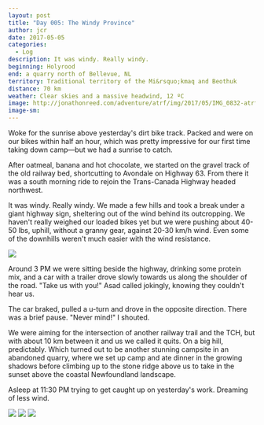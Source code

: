 ```yaml
---
layout: post
title: "Day 005: The Windy Province"
author: jcr
date: 2017-05-05
categories:
  - Log
description: It was windy. Really windy.
beginning: Holyrood
end: a quarry north of Bellevue, NL
territory: Traditional territory of the Mi&rsquo;kmaq and Beothuk
distance: 70 km
weather: Clear skies and a massive headwind, 12 ºC
image: http://jonathonreed.com/adventure/atrf/img/2017/05/IMG_0832-atrf-jcr-2000-web.jpg
image-sm:
---
```


Woke for the sunrise above yesterday's dirt bike track. Packed and were on our bikes within half an hour, which was pretty impressive for our first time taking down camp—but we had a sunrise to catch.

After oatmeal, banana and hot chocolate, we started on the gravel track of the old railway bed, shortcutting to Avondale on Highway 63. From there it was a south morning ride to rejoin the Trans-Canada Highway headed northwest.

It was windy. Really windy. We made a few hills and took a break under a giant highway sign, sheltering out of the wind behind its outcropping. We haven't really weighed our loaded bikes yet but we were pushing about 40-50 lbs, uphill, without a granny gear, against 20-30 km/h wind. Even some of the downhills weren't much easier with the wind resistance.

<img src="http://jonathonreed.com/adventure/atrf/img/2017/05/IMG_0156-atrf-ac-2000-web.jpg">

Around 3 PM we were sitting beside the highway, drinking some protein mix, and a car with a trailer drove slowly towards us along the shoulder of the road. "Take us with you!" Asad called jokingly, knowing they couldn't hear us.

The car braked, pulled a u-turn and drove in the opposite direction. There was a brief pause. "Never mind!" I shouted.

We were aiming for the intersection of another railway trail and the TCH, but with about 10 km between it and us we called it quits. On a big hill, predictably. Which turned out to be another stunning campsite in an abandoned quarry, where we set up camp and ate dinner in the growing shadows before climbing up to the stone ridge above us to take in the sunset above the coastal Newfoundland landscape.

Asleep at 11:30 PM trying to get caught up on yesterday's work. Dreaming of less wind.

<img src="http://jonathonreed.com/adventure/atrf/journal/img/2017/05/IMG_0931-atrf-jcr-2000-web.jpg">

<img src="http://jonathonreed.com/adventure/atrf/journal/img/2017/05/IMG_0939-atrf-jcr-2000-web.jpg">

<img src="http://jonathonreed.com/adventure/atrf/journal/img/2017/05/IMG_0237-atrf-ac-2000-web.jpg">